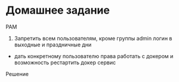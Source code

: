 # Домашнее задание
PAM
1. Запретить всем пользователям, кроме группы admin логин в выходные и праздничные дни
* дать конкретному пользователю права работать с докером
и возможность рестартить докер сервис


Решение


